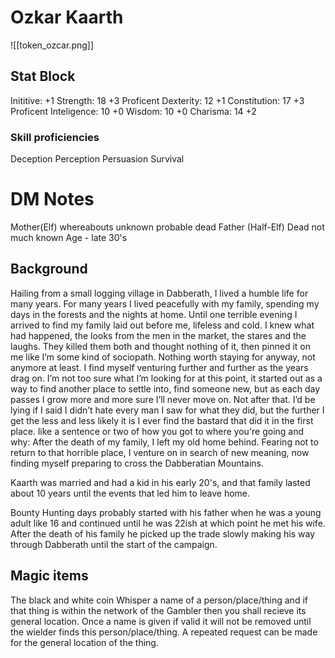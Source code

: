 # Ozkar Kaarth
![[token_ozcar.png]]
## Stat Block
Inititive:          +1
Strength:        18	    +3 Proficent 
Dexterity:       12		+1
Constitution:  17	  +3 Proficent
Inteligence:    10     +0
Wisdom:         10	   +0
Charisma:       14     +2

### Skill proficiencies 
Deception
Perception
Persuasion
Survival

# DM Notes
Mother(Elf) whereabouts unknown probable dead
Father (Half-Elf) Dead not much known
Age - late 30's


## Background
Hailing from a small logging village in Dabberath, I lived a humble life for many years. For many years I lived peacefully with my family, spending my days in the forests and the nights at home. Until one terrible evening I arrived to find my family laid out before me, lifeless and cold. I knew what had happened, the looks from the men in the market, the stares and the laughs. They killed them both and thought nothing of it, then pinned it on me like I’m some kind of sociopath. Nothing worth staying for anyway, not anymore at least. I find myself venturing further and further as the years drag on. I’m not too sure what I’m looking for at this point, it started out as a way to find another place to settle into, find someone new, but as each day passes I grow more and more sure I’ll never move on. Not after that. I’d be lying if I said I didn’t hate every man I saw for what they did, but the further I get the less and less likely it is I ever find the bastard that did it in the first place.
like a sentence or two of how you got to where you're going and why: After the death of my family, I left my old home behind. Fearing not to return to that horrible place, I venture on in search of new meaning, now finding myself preparing to cross the Dabberatian Mountains.

Kaarth was married and had a kid in his early 20's, and that family lasted about 10 years until the events that led him to leave home.

Bounty Hunting days probably started with his father when he was a young adult like 16 and continued until he was 22ish at which point he met his wife. After the death of his family he picked up the trade slowly making his way through Dabberath until the start of the campaign.

## Magic items
The black and white coin
Whisper a name of a person/place/thing and if that thing is within the network of the Gambler then you shall recieve its general location. Once a name is given if valid it will not be removed until the wielder finds this person/place/thing. A repeated request can be made for the general location of the thing.